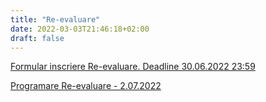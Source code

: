 ```yaml
---
title: "Re-evaluare"
date: 2022-03-03T21:46:18+02:00
draft: false
---
```


[Formular inscriere Re-evaluare. Deadline 30.06.2022 23:59](https://forms.gle/n6KTR3eGm1EHcyLa9)


[Programare Re-evaluare - 2.07.2022](https://docs.google.com/spreadsheets/d/e/2PACX-1vSUxZv_-17i4tvrbhE2eMabPWtnvleXiog9oFx15CU07mhccgGhJE1n_TMSckl1Mye1alvNBONclurZ/pubhtml?gid=868071084&single=true)
